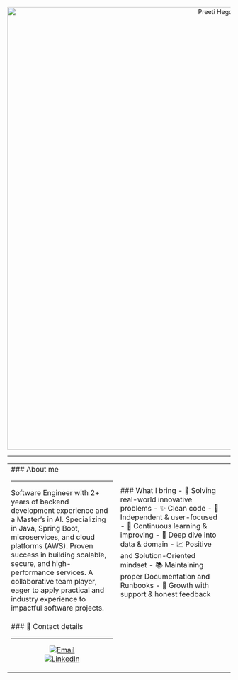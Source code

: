 <p align="center">
  <img src="assets/front_banner.gif" alt="Preeti Hegde — banner" width="1000">
</p>
<hr>
<!-- Stacked panels -->
<table>
  <tr>
    <td>
    ### About me
    <hr>

  Software Engineer with 2+ years of backend development experience and a Master’s in AI. Specializing in Java, Spring Boot, microservices, and cloud platforms (AWS). Proven success in building scalable, secure, and high-performance services. A collaborative team player, eager to apply practical and industry experience to impactful software projects.
    </td>
      <td>
    ### What I bring
    - 🧩 Solving real-world innovative problems
    - ✨ Clean code
    - 👤 Independent & user-focused
    - 🧘 Continuous learning & improving
    - 🔎 Deep dive into data & domain
    - 📈 Positive and Solution-Oriented mindset
    - 📚 Maintaining proper Documentation and Runbooks
    - 🤝 Growth with support & honest feedback
    <td>
  </tr>
  
  <tr>
    <td>
      ### 📇 Contact details
      <hr>
      <p align="center">
        <a href="mailto:preetivhegde98@gmail.com">
          <img src="https://img.shields.io/badge/Email-preetivhegde98%40gmail.com-a855f7?style=for-the-badge&logo=minutemailer&logoColor=white" alt="Email">
        </a>
        <br>
        <a href="https://www.linkedin.com/in/preetivhegde/">
          <img src="https://img.shields.io/badge/LinkedIn-Connect-0A66C2?style=for-the-badge&logo=linkedin&logoColor=white" alt="LinkedIn">
        </a>
      </p>
    </td>
  </tr>

  
</table>

